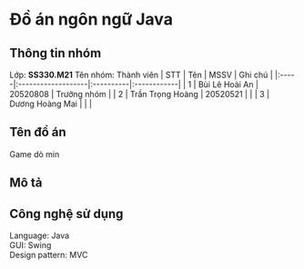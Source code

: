 # Đồ án ngôn ngữ Java <a name="top"><a>
  
  ## Thông tin nhóm <a name="info"></a>
  Lớp: **SS330.M21**
  Tên nhóm: 
  Thành viên 
| STT  | Tên                | MSSV      | Ghi chú     |
|:-----|:-------------------|:----------|:------------|
|  1   |  Bùi Lê Hoài An    |  20520808 | Trưởng nhóm |
|  2   |  Trần Trọng Hoàng  |  20520521 |             |
|  3   |  Dương Hoàng Mai   |           |             |
  ## Tên đồ án <a name = "info"></a>
  Game dò min
  ## Mô tả <a name = "info"></a>
  ## Công nghệ sử dụng <a name = "info"></a>
  Language: Java\
  GUI: Swing\
  Design pattern: MVC 
  

